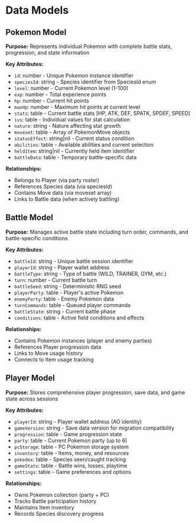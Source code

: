 # Data Models

## Pokemon Model

**Purpose:** Represents individual Pokemon with complete battle stats, progression, and state information

**Key Attributes:**
- `id`: number - Unique Pokemon instance identifier
- `speciesId`: string - Species identifier from SpeciesId enum
- `level`: number - Current Pokemon level (1-100)
- `exp`: number - Total experience points
- `hp`: number - Current hit points
- `maxHp`: number - Maximum hit points at current level
- `stats`: table - Current battle stats [HP, ATK, DEF, SPATK, SPDEF, SPEED]
- `ivs`: table - Individual values for stat calculation
- `nature`: string - Nature affecting stat growth
- `moveset`: table - Array of PokemonMove objects
- `statusEffect`: string|nil - Current status condition
- `abilities`: table - Available abilities and current selection
- `heldItem`: string|nil - Currently held item identifier
- `battleData`: table - Temporary battle-specific data

**Relationships:**
- Belongs to Player (via party roster)
- References Species data (via speciesId)
- Contains Move data (via moveset array)
- Links to Battle data (when actively battling)

## Battle Model

**Purpose:** Manages active battle state including turn order, commands, and battle-specific conditions

**Key Attributes:**
- `battleId`: string - Unique battle session identifier
- `playerId`: string - Player wallet address
- `battleType`: string - Type of battle (WILD, TRAINER, GYM, etc.)
- `turn`: number - Current battle turn
- `battleSeed`: string - Deterministic RNG seed
- `playerParty`: table - Player's active Pokemon
- `enemyParty`: table - Enemy Pokemon data
- `turnCommands`: table - Queued player commands
- `battleState`: string - Current battle phase
- `conditions`: table - Active field conditions and effects

**Relationships:**
- Contains Pokemon instances (player and enemy parties)
- References Player progression data
- Links to Move usage history
- Connects to Item usage tracking

## Player Model

**Purpose:** Stores comprehensive player progression, save data, and game state across sessions

**Key Attributes:**
- `playerId`: string - Player wallet address (AO identity)
- `gameVersion`: string - Save data version for migration compatibility
- `progression`: table - Game progression state
- `party`: table - Current Pokemon party (up to 6)
- `pcStorage`: table - PC Pokemon storage system
- `inventory`: table - Items, money, and resources
- `pokedex`: table - Species seen/caught tracking
- `gameStats`: table - Battle wins, losses, playtime
- `settings`: table - Game preferences and options

**Relationships:**
- Owns Pokemon collection (party + PC)
- Tracks Battle participation history
- Maintains Item inventory
- Records Species discovery progress
